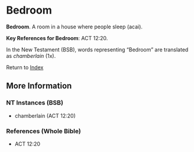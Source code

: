 # Bedroom
**Bedroom**. 
A room in a house where people sleep (acai). 


**Key References for Bedroom**: 
ACT 12:20. 




In the New Testament (BSB), words representing “Bedroom” are translated as 
*chamberlain* (1x). 


Return to [Index](00-Index.md)

## More Information

### NT Instances (BSB)

* chamberlain (ACT 12:20)



### References (Whole Bible)

* ACT 12:20



